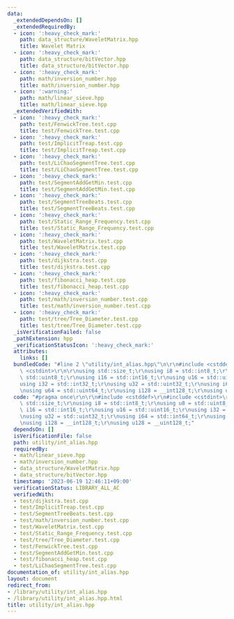 ```yaml
---
data:
  _extendedDependsOn: []
  _extendedRequiredBy:
  - icon: ':heavy_check_mark:'
    path: data_structure/WaveletMatrix.hpp
    title: Wavelet Matrix
  - icon: ':heavy_check_mark:'
    path: data_structure/bitVector.hpp
    title: data_structure/bitVector.hpp
  - icon: ':heavy_check_mark:'
    path: math/inversion_number.hpp
    title: math/inversion_number.hpp
  - icon: ':warning:'
    path: math/linear_sieve.hpp
    title: math/linear_sieve.hpp
  _extendedVerifiedWith:
  - icon: ':heavy_check_mark:'
    path: test/FenwickTree.test.cpp
    title: test/FenwickTree.test.cpp
  - icon: ':heavy_check_mark:'
    path: test/ImplicitTreap.test.cpp
    title: test/ImplicitTreap.test.cpp
  - icon: ':heavy_check_mark:'
    path: test/LiChaoSegmentTree.test.cpp
    title: test/LiChaoSegmentTree.test.cpp
  - icon: ':heavy_check_mark:'
    path: test/SegmentAddGetMin.test.cpp
    title: test/SegmentAddGetMin.test.cpp
  - icon: ':heavy_check_mark:'
    path: test/SegmentTreeBeats.test.cpp
    title: test/SegmentTreeBeats.test.cpp
  - icon: ':heavy_check_mark:'
    path: test/Static_Range_Frequency.test.cpp
    title: test/Static_Range_Frequency.test.cpp
  - icon: ':heavy_check_mark:'
    path: test/WaveletMatrix.test.cpp
    title: test/WaveletMatrix.test.cpp
  - icon: ':heavy_check_mark:'
    path: test/dijkstra.test.cpp
    title: test/dijkstra.test.cpp
  - icon: ':heavy_check_mark:'
    path: test/fibonacci_heap.test.cpp
    title: test/fibonacci_heap.test.cpp
  - icon: ':heavy_check_mark:'
    path: test/math/inversion_number.test.cpp
    title: test/math/inversion_number.test.cpp
  - icon: ':heavy_check_mark:'
    path: test/tree/Tree_Diameter.test.cpp
    title: test/tree/Tree_Diameter.test.cpp
  _isVerificationFailed: false
  _pathExtension: hpp
  _verificationStatusIcon: ':heavy_check_mark:'
  attributes:
    links: []
  bundledCode: "#line 2 \"utility/int_alias.hpp\"\n\r\n#include <cstddef>\r\n#include\
    \ <cstdint>\r\n\r\nusing std::size_t;\r\nusing i8 = std::int8_t;\r\nusing u8 =\
    \ std::uint8_t;\r\nusing i16 = std::int16_t;\r\nusing u16 = std::uint16_t;\r\n\
    using i32 = std::int32_t;\r\nusing u32 = std::uint32_t;\r\nusing i64 = std::int64_t;\r\
    \nusing u64 = std::uint64_t;\r\nusing i128 = __int128_t;\r\nusing u128 = __uint128_t;\n"
  code: "#pragma once\r\n\r\n#include <cstddef>\r\n#include <cstdint>\r\n\r\nusing\
    \ std::size_t;\r\nusing i8 = std::int8_t;\r\nusing u8 = std::uint8_t;\r\nusing\
    \ i16 = std::int16_t;\r\nusing u16 = std::uint16_t;\r\nusing i32 = std::int32_t;\r\
    \nusing u32 = std::uint32_t;\r\nusing i64 = std::int64_t;\r\nusing u64 = std::uint64_t;\r\
    \nusing i128 = __int128_t;\r\nusing u128 = __uint128_t;"
  dependsOn: []
  isVerificationFile: false
  path: utility/int_alias.hpp
  requiredBy:
  - math/linear_sieve.hpp
  - math/inversion_number.hpp
  - data_structure/WaveletMatrix.hpp
  - data_structure/bitVector.hpp
  timestamp: '2023-06-19 12:46:11+09:00'
  verificationStatus: LIBRARY_ALL_AC
  verifiedWith:
  - test/dijkstra.test.cpp
  - test/ImplicitTreap.test.cpp
  - test/SegmentTreeBeats.test.cpp
  - test/math/inversion_number.test.cpp
  - test/WaveletMatrix.test.cpp
  - test/Static_Range_Frequency.test.cpp
  - test/tree/Tree_Diameter.test.cpp
  - test/FenwickTree.test.cpp
  - test/SegmentAddGetMin.test.cpp
  - test/fibonacci_heap.test.cpp
  - test/LiChaoSegmentTree.test.cpp
documentation_of: utility/int_alias.hpp
layout: document
redirect_from:
- /library/utility/int_alias.hpp
- /library/utility/int_alias.hpp.html
title: utility/int_alias.hpp
---
```

